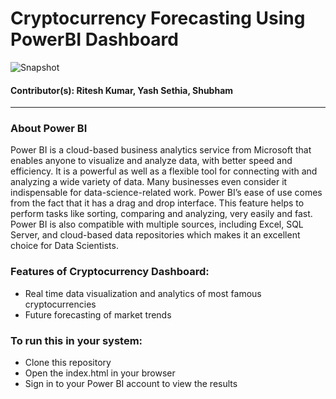 # Cryptocurrency Forecasting Using PowerBI Dashboard

![Snapshot]()
#### Contributor(s): Ritesh Kumar, Yash Sethia, Shubham

----------
### About Power BI

Power BI is a cloud-based business analytics service from Microsoft that enables anyone to visualize and analyze data, with better speed and efficiency. 
It is a powerful as well as a flexible tool for connecting with and analyzing a wide variety of data. 
Many businesses even consider it indispensable for data-science-related work. Power BI’s ease of use comes from the fact that it has a drag and drop interface. 
This feature helps to perform tasks like sorting, comparing and analyzing, very easily and fast. 
Power BI is also compatible with multiple sources, including Excel, SQL Server, and cloud-based data repositories which makes it an excellent choice for Data Scientists.

### Features of Cryptocurrency Dashboard:
- Real time data visualization and analytics of most famous cryptocurrencies
- Future forecasting of market trends

### To run this in your system:
- Clone this repository
- Open the index.html in your browser
- Sign in to your Power BI account to view the results
